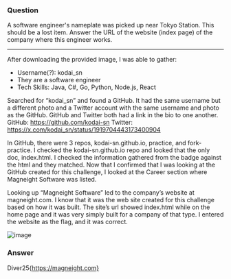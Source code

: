 ### Question
A software engineer's nameplate was picked up near Tokyo Station. This should be a lost item.
Answer the URL of the website (index page) of the company where this engineer works.

------------------------------------------

After downloading the provided image, I was able to gather:
-	Username(?): kodai_sn
-	They are a software engineer
-	Tech Skills: Java, C#, Go, Python, Node.js, React

Searched for “kodai_sn” and found a GitHub. It had the same username but a different photo and a Twitter account with the same username and photo as the GitHub. GitHub and Twitter both had a link in the bio to one another.
	GitHub: https://github.com/kodai-sn
	Twitter: https://x.com/kodai_sn/status/1919704443173400904

In GitHub, there were 3 repos, kodai-sn.github.io, practice, and fork-practice. I checked the kodai-sn.github.io repo and looked that the only doc, index.html. I checked the information gathered from the badge against the html and they matched. Now that I confirmed that I was looking at the GitHub created for this challenge, I looked at the Career section where Magneight Software was listed.

Looking up “Magneight Software” led to the company’s website at magneight.com. I know that it was the web site created for this challenge based on how it was built. The site’s url showed index.html while on the home page and it was very simply built for a company of that type. I entered the website as the flag, and it was correct.

![image](https://github.com/user-attachments/assets/41183e36-ea91-4a71-a414-5a0a67bc4953)

### Answer 
Diver25{https://magneight.com}
